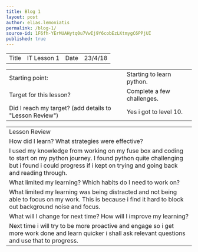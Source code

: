 ```yaml
---
title: Blog 1
layout: post
author: elias.lemoniatis
permalink: /blog-1/
source-id: 1F6fh-YErMUAHytq0u7VwIj9Y6cobEzLKtmygC6PPjUI
published: true
---
```

<table>
  <tr>
    <td>Title</td>
    <td>IT Lesson  1</td>
    <td>Date</td>
    <td>23/4/18</td>
  </tr>
</table>


<table>
  <tr>
    <td>Starting point:</td>
    <td>Starting to learn python.</td>
  </tr>
  <tr>
    <td>Target for this lesson?</td>
    <td>Complete a few challenges.</td>
  </tr>
  <tr>
    <td>Did I reach my target? 
(add details to "Lesson Review")</td>
    <td>Yes i got to level 10.</td>
  </tr>
</table>


<table>
  <tr>
    <td>Lesson Review</td>
  </tr>
  <tr>
    <td>How did I learn? What strategies were effective? </td>
  </tr>
  <tr>
    <td>I used my knowledge from working on my fuse box and coding to start on my python journey. I found python quite challenging but i found i could progress if i kept on trying and going back and reading through.</td>
  </tr>
  <tr>
    <td>What limited my learning? Which habits do I need to work on? </td>
  </tr>
  <tr>
    <td>What limited my learning was being distracted and not being able to focus on my work. This is because i find it hard to block out background noise and focus.</td>
  </tr>
  <tr>
    <td>What will I change for next time? How will I improve my learning?</td>
  </tr>
  <tr>
    <td>Next time i will try to be more proactive and engage so i get more work done and learn quicker i shall ask relevant questions and use that to progress.</td>
  </tr>
</table>


